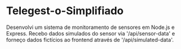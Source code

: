 # Telegest-o-Simplifiado
Desenvolvi um sistema de monitoramento de sensores em Node.js e Express. Recebo dados simulados do sensor via '/api/sensor-data' e forneço dados fictícios ao frontend através de '/api/simulated-data'. 

